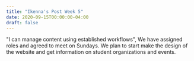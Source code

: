 ```yaml
---
title: "Ikenna's Post Week 5"
date: 2020-09-15T00:00:00-04:00
draft: false
---
```


"I can manage content using established workflows", We have assigned roles and agreed to meet on Sundays. We plan to start make the design of the website and get information on student organizations and events.
